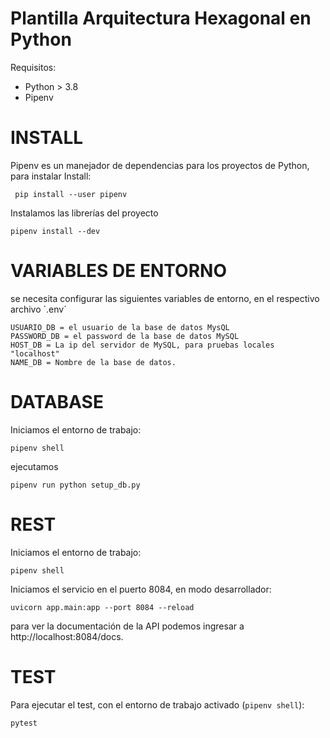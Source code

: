 # Plantilla Arquitectura Hexagonal en Python

Requisitos:

- Python > 3.8
- Pipenv

# INSTALL

Pipenv es un manejador de dependencias para los proyectos de Python,
para instalar
Install:

     pip install --user pipenv

Instalamos las librerías del proyecto

    pipenv install --dev

# VARIABLES DE ENTORNO

se necesita configurar las siguientes variables de entorno, en el respectivo archivo ´.env´

    USUARIO_DB = el usuario de la base de datos MysQL
    PASSWORD_DB = el password de la base de datos MySQL
    HOST_DB = La ip del servidor de MySQL, para pruebas locales "localhost"
    NAME_DB = Nombre de la base de datos.

# DATABASE

Iniciamos el entorno de trabajo:

    pipenv shell

ejecutamos

    pipenv run python setup_db.py

# REST

Iniciamos el entorno de trabajo:

    pipenv shell

Iniciamos el servicio en el puerto 8084, en modo desarrollador:

    uvicorn app.main:app --port 8084 --reload

para ver la documentación de la API podemos ingresar a
http://localhost:8084/docs.

# TEST

Para ejecutar el test, con el entorno de trabajo activado (`pipenv shell`):

    pytest
